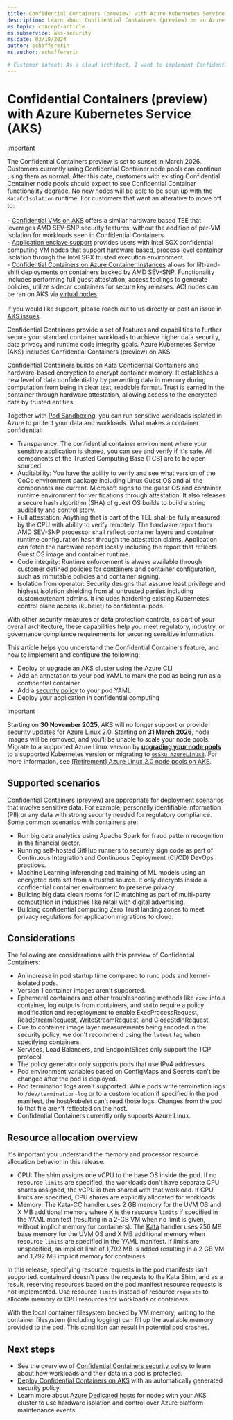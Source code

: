 ```yaml
---
title: Confidential Containers (preview) with Azure Kubernetes Service (AKS)
description: Learn about Confidential Containers (preview) on an Azure Kubernetes Service (AKS) cluster to maintain security and protect sensitive information.
ms.topic: concept-article
ms.subservice: aks-security
ms.date: 03/18/2024
author: schaffererin
ms.author: schaffererin

# Customer intent: As a cloud architect, I want to implement Confidential Containers on an Azure Kubernetes Service cluster so that I can enhance the security and privacy of sensitive workloads while meeting compliance requirements.
---
```


# Confidential Containers (preview) with Azure Kubernetes Service (AKS)

> [!IMPORTANT]
> The Confidential Containers preview is set to sunset in March 2026. Customers currently using Confidential Container node pools can continue using them as normal. After this date, customers with existing Confidential Container node pools should expect to see Confidential Container functionality degrade. No new nodes will be able to be spun up with the `KataCcIsolation` runtime. For customers that want an alterative to move off to:
> <br>
> <br> - [Confidential VMs on AKS][use-confidential-vms] offers a similar hardware based TEE that leverages AMD SEV-SNP security features, without the addition of per-VM isolation for workloads seen in Confidential Containers.
> <br> - [Application enclave support][intel-sgx-confidential-nodes] provides users with Intel SGX confidential computing VM nodes that support hardware based, process level container isolation through the Intel SGX trusted execution environment.
> <br> - [Confidential Containers on Azure Container Instances][aci-confidential-containers] allows for lift-and-shift deployments on containers backed by AMD SEV-SNP. Functionality includes performing full guest attestation, access toolings to generate policies, utilize sidecar containers for secure key releases. ACI nodes can be ran on AKS via [virtual nodes][aci-virtual-nodes].
> <br>
> <br> If you would like support, please reach out to us directly or post an issue in [AKS issues][aks-issues].

Confidential Containers provide a set of features and capabilities to further secure your standard container workloads to achieve higher data security, data privacy and runtime code integrity goals. Azure Kubernetes Service (AKS) includes Confidential Containers (preview) on AKS.

Confidential Containers builds on Kata Confidential Containers and hardware-based encryption to encrypt container memory. It establishes a new level of data confidentiality by preventing data in memory during computation from being in clear text, readable format. Trust is earned in the container through hardware attestation, allowing access to the encrypted data by trusted entities.

Together with [Pod Sandboxing][pod-sandboxing-overview], you can run sensitive workloads isolated in Azure to protect your data and workloads. What makes a container confidential:

* Transparency: The confidential container environment where your sensitive application is shared, you can see and verify if it's safe. All components of the Trusted Computing Base (TCB) are to be open sourced.
* Auditability: You have the ability to verify and see what version of the CoCo environment package including Linux Guest OS and all the components are current. Microsoft signs to the guest OS and container runtime environment for verifications through attestation. It also releases a secure hash algorithm (SHA) of guest OS builds to build a string audibility and control story.
* Full attestation: Anything that is part of the TEE shall be fully measured by the CPU with ability to verify remotely. The hardware report from AMD SEV-SNP processor shall reflect container layers and container runtime configuration hash through the attestation claims. Application can fetch the hardware report locally including the report that reflects Guest OS image and container runtime.
* Code integrity: Runtime enforcement is always available through customer defined policies for containers and container configuration, such as immutable policies and container signing.
* Isolation from operator: Security designs that assume least privilege and highest isolation shielding from all untrusted parties including customer/tenant admins. It includes hardening existing Kubernetes control plane access (kubelet) to confidential pods.

With other security measures or data protection controls, as part of your overall architecture, these capabilities help you meet regulatory, industry, or governance compliance requirements for securing sensitive information.

This article helps you understand the Confidential Containers feature, and how to implement and configure the following:

* Deploy or upgrade an AKS cluster using the Azure CLI
* Add an annotation to your pod YAML to mark the pod as being run as a confidential container
* Add a [security policy][confidential-containers-security-policy] to your pod YAML
* Deploy your application in confidential computing

> [!IMPORTANT]
> Starting on **30 November 2025**, AKS will no longer support or provide security updates for Azure Linux 2.0. Starting on **31 March 2026**, node images will be removed, and you'll be unable to scale your node pools. Migrate to a supported Azure Linux version by [**upgrading your node pools**](/azure/aks/upgrade-aks-cluster) to a supported Kubernetes version or migrating to [`osSku AzureLinux3`](/azure/aks/upgrade-os-version). For more information, see [[Retirement] Azure Linux 2.0 node pools on AKS](https://github.com/Azure/AKS/issues/4988).

## Supported scenarios

Confidential Containers (preview) are appropriate for deployment scenarios that involve sensitive data. For example, personally identifiable information (PII) or any data with strong security needed for regulatory compliance. Some common scenarios with containers are:

- Run big data analytics using Apache Spark for fraud pattern recognition in the financial sector.
- Running self-hosted GitHub runners to securely sign code as part of Continuous Integration and Continuous Deployment (CI/CD) DevOps practices.
- Machine Learning inferencing and training of ML models using an encrypted data set from a trusted source. It only decrypts inside a confidential container environment to preserve privacy.
- Building big data clean rooms for ID matching as part of multi-party computation in industries like retail with digital advertising.
- Building confidential computing Zero Trust landing zones to meet privacy regulations for application migrations to cloud.

## Considerations

The following are considerations with this preview of Confidential Containers:

* An increase in pod startup time compared to runc pods and kernel-isolated pods.
* Version 1 container images aren't supported.
* Ephemeral containers and other troubleshooting methods like `exec` into a container, log outputs from containers, and `stdio` require a policy modification and redeployment to enable ExecProcessRequest, ReadStreamRequest, WriteStreamRequest, and CloseStdinRequest.
* Due to container image layer measurements being encoded in the security policy, we don't recommend using the `latest` tag when specifying containers.
* Services, Load Balancers, and EndpointSlices only support the TCP protocol.
* The policy generator only supports pods that use IPv4 addresses.
* Pod environment variables based on ConfigMaps and Secrets can't be changed after the pod is deployed.
* Pod termination logs aren't supported. While pods write termination logs to `/dev/termination-log` or to a custom location if specified in the pod manifest, the host/kubelet can't read those logs. Changes from the pod to that file aren't reflected on the host.
* Confidential Containers currently only supports Azure Linux.

## Resource allocation overview

It's important you understand the memory and processor resource allocation behavior in this release.

* CPU: The shim assigns one vCPU to the base OS inside the pod. If no resource `limits` are specified, the workloads don't have separate CPU shares assigned, the vCPU is then shared with that workload. If CPU limits are specified, CPU shares are explicitly allocated for workloads.
* Memory: The Kata-CC handler uses 2 GB memory for the UVM OS and X MB additional memory where X is the resource `limits` if specified in the YAML manifest (resulting in a 2-GB VM when no limit is given, without implicit memory for containers). The [Kata][kata-technical-documentation] handler uses 256 MB base memory for the UVM OS and X MB additional memory when resource `limits` are specified in the YAML manifest. If limits are unspecified, an implicit limit of 1,792 MB is added resulting in a 2 GB VM and 1,792 MB implicit memory for containers.

In this release, specifying resource requests in the pod manifests isn't supported. containerd doesn't pass the requests to the Kata Shim, and as a result, reserving resources based on the pod manifest resource requests is not implemented. Use resource `limits` instead of resource `requests` to allocate memory or CPU resources for workloads or containers.

With the local container filesystem backed by VM memory, writing to the container filesystem (including logging) can fill up the available memory provided to the pod. This condition can result in potential pod crashes.

## Next steps

* See the overview of [Confidential Containers security policy][confidential-containers-security-policy] to learn about how workloads and their data in a pod is protected.
* [Deploy Confidential Containers on AKS][deploy-confidential-containers-default-aks] with an automatically generated security policy.
* Learn more about [Azure Dedicated hosts][azure-dedicated-hosts] for nodes with your AKS cluster to use hardware isolation and control over Azure platform maintenance events.

<!-- EXTERNAL LINKS -->
[kata-technical-documentation]: https://katacontainers.io/docs/
[aks-issues]: https://github.com/Azure/AKS/issues

<!-- INTERNAL LINKS -->
[pod-sandboxing-overview]: use-pod-sandboxing.md
[azure-dedicated-hosts]: /azure/virtual-machines/dedicated-hosts
[deploy-confidential-containers-default-aks]: deploy-confidential-containers-default-policy.md
[confidential-containers-security-policy]: /azure/confidential-computing/confidential-containers-aks-security-policy
[use-confidential-vms]: /azure/confidential-computing/confidential-node-pool-aks
[intel-sgx-confidential-nodes]: /azure/confidential-computing/confidential-nodes-aks-overview.md
[aci-confidential-containers]: /azure/confidential-computing/confidential-containers.md
[aci-virtual-nodes]: /azure/container-instances/container-instances-virtual-nodes.md

